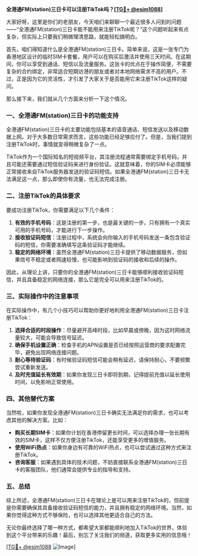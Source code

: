 **全港通FM(station)三日卡可以注册TikTok吗？[[TG💪+ @esim1088](https://t.me/s/esim1088)]**

大家好呀，这里是你们的老朋友，今天咱们来聊聊一个最近很多人问到的问题——“全港通FM(station)三日卡能不能用来注册TikTok呢？”这个问题听起来有点复杂，但实际上只要我们稍微理清思路，就能轻松搞明白。

首先，咱们得知道什么是全港通FM(station)三日卡。简单来说，这是一张专门为香港地区设计的临时SIM卡套餐，用户可以在购买后激活并使用三天时间。在这期间，你可以享受到通话、短信以及流量服务。这张卡的优点在于操作简便，不需要复杂的合约绑定，非常适合短期访港的朋友或者对本地网络需求不高的用户。不过，正是因为它的灵活性，才引发了大家关于是否能用它来注册TikTok这样的疑问。

那么接下来，我们就从几个方面来分析一下这个情况。

### **一、全港通FM(station)三日卡的功能支持**

全港通FM(station)三日卡的主要功能包括基本的语音通话、短信发送以及移动数据上网。对于大多数日常需求而言，这些功能已经足够应付了。但是，当我们提到注册TikTok时，事情就变得稍微复杂了一点。

TikTok作为一个国际知名的短视频平台，其注册流程通常需要绑定手机号码，并且可能还需要通过短信验证码来进行身份验证。这就意味着，你的SIM卡必须能够正常接收来自TikTok服务器发送的验证码短信。如果全港通FM(station)三日卡无法满足这一点，那么即使你有流量，也无法完成注册。

### **二、注册TikTok的具体要求**

要成功注册TikTok，你需要满足以下几个条件：

1. **有效的手机号码**：这是注册的第一步，也是最关键的一步。只有拥有一个真实可用的手机号码，才能进行下一步操作。
2. **接收验证码短信**：注册过程中，系统会向你输入的手机号码发送一条包含验证码的短信，你需要准确填写这条验证码才能继续。
3. **稳定的网络环境**：虽然全港通FM(station)三日卡提供了移动数据服务，但如果信号不稳定或者网速较慢，也可能影响到验证码的接收和后续的操作。

因此，从理论上讲，只要你的全港通FM(station)三日卡能够顺利接收验证码短信，并且具备稳定的网络连接，那么它是完全可以用来注册TikTok的。

### **三、实际操作中的注意事项**

在实际操作中，有几个小技巧可以帮助你更好地利用全港通FM(station)三日卡注册TikTok：

1. **选择合适的时段操作**：尽量避开高峰时段，比如早晨或傍晚，因为这时网络流量较大，可能会导致信号延迟。
2. **确保手机设置正确**：检查手机的APN设置是否已经按照运营商的要求配置完毕，避免出现网络连接问题。
3. **耐心等待验证码**：有时候验证码短信可能会稍有延迟，请保持耐心，不要频繁尝试重新发送。
4. **及时充值延长有效期**：如果你发现三日卡即将到期，记得提前充值以延长使用时间，以免影响正常使用。

### **四、其他替代方案**

当然啦，如果你发现全港通FM(station)三日卡确实无法满足你的需求，也可以考虑其他的解决方案。比如：

- **购买长期SIM卡**：如果你计划在香港停留更长时间，可以选择办理一张长期有效的SIM卡，这样不仅方便注册TikTok，还能享受更多的增值服务。
- **使用WiFi热点**：如果你身边有可靠的WiFi热点，也可以尝试通过这种方式来注册TikTok。
- **咨询客服**：如果遇到具体的技术问题，不妨直接联系全港通FM(station)三日卡的客服团队，他们通常会提供专业的指导和支持。

### **五、总结**

综上所述，全港通FM(station)三日卡在理论上是可以用来注册TikTok的，但前提是你需要确保其具备接收验证码短信的能力，并且拥有稳定的网络环境。当然，如果你觉得这种方式不够保险，也可以选择其他更适合自己的方法。

无论你最终选择了哪一种方式，都希望大家都能顺利地加入TikTok的世界，体验到这个平台带来的乐趣！最后，别忘了关注我们的频道，获取更多实用的信息哦！

[[TG💪+ @esim1088](https://t.me/s/esim1088) ![Image](https://i.postimg.cc/4NQfJmqS/Snipaste-2025-05-13-00-14-12.png)]